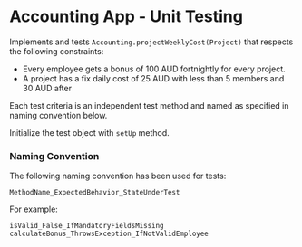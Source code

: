 # Accounting App -  Unit Testing

Implements and tests `Accounting.projectWeeklyCost(Project)` that respects the following constraints:
 * Every employee gets a bonus of 100 AUD fortnightly for every project.
 * A project has a fix daily cost of 25 AUD with less than 5 members and 30 AUD after
 
Each test criteria is an independent test method and named as specified in naming convention below.

Initialize the test object with `setUp` method.


### Naming Convention
The following naming convention has been used for tests:

```
MethodName_ExpectedBehavior_StateUnderTest
```

For example:
```
isValid_False_IfMandatoryFieldsMissing
calculateBonus_ThrowsException_IfNotValidEmployee
```
